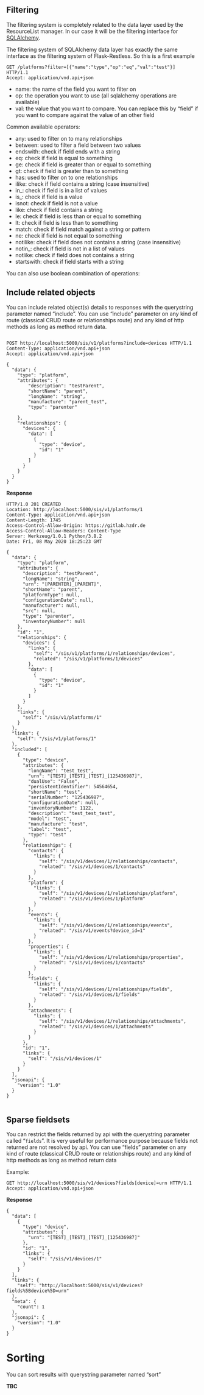 ## Filtering
The filtering system is completely related to the data layer used by 
the ResourceList manager. In our case it will be the filtering interface for [SQLAlchemy]().


The filtering system of SQLAlchemy data layer has exactly the same interface as 
the filtering system of Flask-Restless. So this is a first example
````
GET /platforms?filter=[{"name":"type","op":"eq","val":"test"}] HTTP/1.1
Accept: application/vnd.api+json

````



- name:	the name of the field you want to filter on
- op:	the operation you want to use (all sqlalchemy operations are available)
- val:	the value that you want to compare. You can replace this by 
“field” if you want to compare against the value of an other field

Common available operators:

- any: used to filter on to many relationships
- between: used to filter a field between two values
- endswith: check if field ends with a string
- eq: check if field is equal to something
- ge: check if field is greater than or equal to something
- gt: check if field is greater than to something
- has: used to filter on to one relationships
- ilike: check if field contains a string (case insensitive)
- in_: check if field is in a list of values
- is_: check if field is a value
- isnot: check if field is not a value
- like: check if field contains a string
- le: check if field is less than or equal to something
- lt: check if field is less than to something
- match: check if field match against a string or pattern
- ne: check if field is not equal to something
- notilike: check if field does not contains a string (case insensitive)
- notin_: check if field is not in a list of values
- notlike: check if field does not contains a string
- startswith: check if field starts with a string



You can also use boolean combination of operations:

## Include related objects

You can include related object(s) details to responses with the querystring 
parameter named “include”. You can use “include” parameter on
 any kind of route (classical CRUD route or relationships route) 
and any kind of http methods as long as method return data. 


```http request

POST http://localhost:5000/sis/v1/platforms?include=devices HTTP/1.1
Content-Type: application/vnd.api+json
Accept: application/vnd.api+json

{
  "data": {
    "type": "platform",
    "attributes": {
        "description": "testParent",
        "shortName": "parent",
        "longName": "string",
        "manufacture": "parent_test",
        "type": "parenter"

    },
    "relationships": {
      "devices": {
        "data": [
          {
            "type": "device",
            "id": "1"
          }
        ]
      }
    }
  }
}
```
**Response**

````
HTTP/1.0 201 CREATED
Location: http://localhost:5000/sis/v1/platforms/1
Content-Type: application/vnd.api+json
Content-Length: 1745
Access-Control-Allow-Origin: https://gitlab.hzdr.de
Access-Control-Allow-Headers: Content-Type
Server: Werkzeug/1.0.1 Python/3.8.2
Date: Fri, 08 May 2020 18:25:23 GMT

{
  "data": {
    "type": "platform",
    "attributes": {
      "description": "testParent",
      "longName": "string",
      "urn": "[PARENTER]_[PARENT]",
      "shortName": "parent",
      "platformType": null,
      "configurationDate": null,
      "manufacturer": null,
      "src": null,
      "type": "parenter",
      "inventoryNumber": null
    },
    "id": "1",
    "relationships": {
      "devices": {
        "links": {
          "self": "/sis/v1/platforms/1/relationships/devices",
          "related": "/sis/v1/platforms/1/devices"
        },
        "data": [
          {
            "type": "device",
            "id": "1"
          }
        ]
      }
    },
    "links": {
      "self": "/sis/v1/platforms/1"
    }
  },
  "links": {
    "self": "/sis/v1/platforms/1"
  },
  "included": [
    {
      "type": "device",
      "attributes": {
        "longName": "test_test",
        "urn": "[TEST]_[TEST]_[TEST]_[125436987]",
        "dualUse": "False",
        "persistentIdentifier": 54564654,
        "shortName": "test",
        "serialNumber": "125436987",
        "configurationDate": null,
        "inventoryNumber": 1122,
        "description": "test_test_test",
        "model": "test",
        "manufacture": "test",
        "label": "test",
        "type": "test"
      },
      "relationships": {
        "contacts": {
          "links": {
            "self": "/sis/v1/devices/1/relationships/contacts",
            "related": "/sis/v1/devices/1/contacts"
          }
        },
        "platform": {
          "links": {
            "self": "/sis/v1/devices/1/relationships/platform",
            "related": "/sis/v1/devices/1/platform"
          }
        },
        "events": {
          "links": {
            "self": "/sis/v1/devices/1/relationships/events",
            "related": "/sis/v1/events?device_id=1"
          }
        },
        "properties": {
          "links": {
            "self": "/sis/v1/devices/1/relationships/properties",
            "related": "/sis/v1/devices/1/contacts"
          }
        },
        "fields": {
          "links": {
            "self": "/sis/v1/devices/1/relationships/fields",
            "related": "/sis/v1/devices/1/fields"
          }
        },
        "attachments": {
          "links": {
            "self": "/sis/v1/devices/1/relationships/attachments",
            "related": "/sis/v1/devices/1/attachments"
          }
        }
      },
      "id": "1",
      "links": {
        "self": "/sis/v1/devices/1"
      }
    }
  ],
  "jsonapi": {
    "version": "1.0"
  }
}


````
## Sparse fieldsets

You can restrict the fields returned by api with the querystring 
parameter called “`fields`”. It is very useful for performance purpose because 
fields not returned are not resolved by api. You can use “fields” parameter on 
any kind of route (classical CRUD route or 
relationships route) and any kind of http methods as long as method return data

Example:
````http request
GET http://localhost:5000/sis/v1/devices?fields[device]=urn HTTP/1.1
Accept: application/vnd.api+json
````
**Response**
````
{
  "data": [
    {
      "type": "device",
      "attributes": {
        "urn": "[TEST]_[TEST]_[TEST]_[125436987]"
      },
      "id": "1",
      "links": {
        "self": "/sis/v1/devices/1"
      }
    }
  ],
  "links": {
    "self": "http://localhost:5000/sis/v1/devices?fields%5Bdevice%5D=urn"
  },
  "meta": {
    "count": 1
  },
  "jsonapi": {
    "version": "1.0"
  }
}

````

# Sorting

You can sort results with querystring parameter named “sort”

**TBC**
